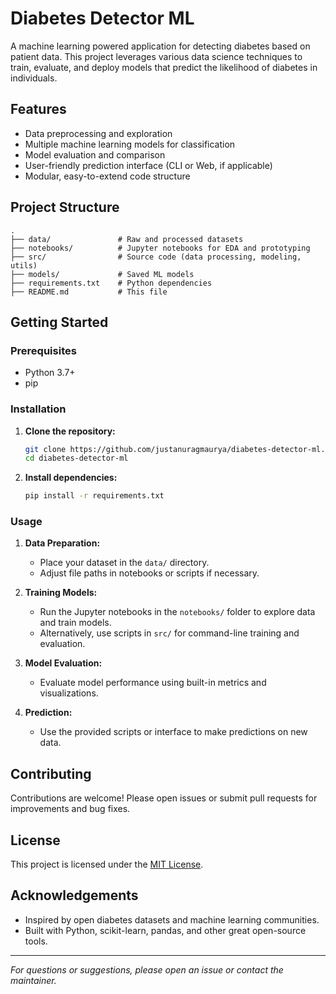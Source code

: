 # Diabetes Detector ML

A machine learning powered application for detecting diabetes based on patient data. This project leverages various data science techniques to train, evaluate, and deploy models that predict the likelihood of diabetes in individuals.

## Features

- Data preprocessing and exploration
- Multiple machine learning models for classification
- Model evaluation and comparison
- User-friendly prediction interface (CLI or Web, if applicable)
- Modular, easy-to-extend code structure

## Project Structure

```
.
├── data/               # Raw and processed datasets
├── notebooks/          # Jupyter notebooks for EDA and prototyping
├── src/                # Source code (data processing, modeling, utils)
├── models/             # Saved ML models
├── requirements.txt    # Python dependencies
├── README.md           # This file
```

## Getting Started

### Prerequisites

- Python 3.7+
- pip

### Installation

1. **Clone the repository:**
   ```bash
   git clone https://github.com/justanuragmaurya/diabetes-detector-ml.git
   cd diabetes-detector-ml
   ```

2. **Install dependencies:**
   ```bash
   pip install -r requirements.txt
   ```

### Usage

1. **Data Preparation:**
   - Place your dataset in the `data/` directory.
   - Adjust file paths in notebooks or scripts if necessary.

2. **Training Models:**
   - Run the Jupyter notebooks in the `notebooks/` folder to explore data and train models.
   - Alternatively, use scripts in `src/` for command-line training and evaluation.

3. **Model Evaluation:**
   - Evaluate model performance using built-in metrics and visualizations.

4. **Prediction:**
   - Use the provided scripts or interface to make predictions on new data.

## Contributing

Contributions are welcome! Please open issues or submit pull requests for improvements and bug fixes.

## License

This project is licensed under the [MIT License](LICENSE).

## Acknowledgements

- Inspired by open diabetes datasets and machine learning communities.
- Built with Python, scikit-learn, pandas, and other great open-source tools.

---
*For questions or suggestions, please open an issue or contact the maintainer.*
